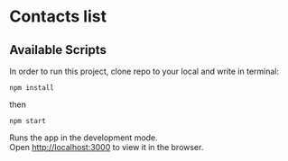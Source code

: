 # Contacts list

## Available Scripts

In order to run this project, clone repo to your local and write in terminal: 

`npm install` 

then 

`npm start`

Runs the app in the development mode.\
Open [http://localhost:3000](http://localhost:3000) to view it in the browser.